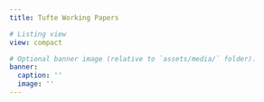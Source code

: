 ```yaml
---
title: Tufte Working Papers

# Listing view
view: compact

# Optional banner image (relative to `assets/media/` folder).
banner:
  caption: ''
  image: ''
---
```

